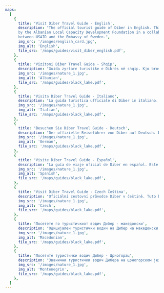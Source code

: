 ```yaml
---
maps:
  [
    {
      title: 'Visit Diber Travel Guide - English',
      description: "The official tourist guide of Diber in English. This brochure was prepared
      by the Albanian Local Capacity Development Foundation in a collaboration 
      between USAID and the Embassy of Sweden.",
      img_src: '/images/english_card.jpg',
      img_alt: 'English',
      file_src: '/maps/guides/visit_diber_english.pdf',
    },
    {
      title: 'Vizitoni Diber Travel Guide - Shqip',
      description: "Guida zyrtare turistike e Dibrës në shqip. Kjo broshurë është përgatitur nga Nevila Manga dhe stafi i Qendrës së Turizmit Dibër.",
      img_src: '/images/nature_1.jpg',
      img_alt: 'Albanian',
      file_src: '/maps/guides/black_lake.pdf',
    },
    {
      title: 'Visita Diber Travel Guide - Italiano',
      description: "La guida turistica ufficiale di Diber in italiano. Questa brochure è stata preparata da Ilaria Ghaleb.",
      img_src: '/images/nature_1.jpg',
      img_alt: 'Italian',
      file_src: '/maps/guides/black_lake.pdf',
    },
    {
      title: 'Besuchen Sie Diber Travel Guide - Deutsch',
      description: "Der offizielle Reiseführer von Diber auf Deutsch. Diese Broschüre wurde von Ilaria Ghaleb mit sprachlicher Unterstützung von Louis Fischer und Enela Marku erstellt.",
      img_src: '/images/nature_1.jpg',
      img_alt: 'German',
      file_src: '/maps/guides/black_lake.pdf',
    },
    {
      title: 'Visite Diber Travel Guide - Español',
      description: "La guía de viaje oficial de Diber en español. Este folleto fue creado por Ilaria Ghaleb con el apoyo lingüístico de Lourdes Gutiérrez Toranzo.",
      img_src: '/images/nature_1.jpg',
      img_alt: 'Spanish',
      file_src: '/maps/guides/black_lake.pdf',
    },
    {
      title: 'Visit Diber Travel Guide - Czech Čeština',
      description: "Oficiální cestovní průvodce Diber v češtině. Tuto brožuru vytvořila Ilaria Ghaleb s jazykovou podporou Pavliny Ohman.",
      img_src: '/images/nature_1.jpg',
      img_alt: 'Czech',
      file_src: '/maps/guides/black_lake.pdf',
    },
    {
      title: 'Посетете го туристичкиот водич Дибер - македонски',
      description: "Официјален туристички водич на Дибер на македонски јазик. Оваа брошура е создадена од Иларија Галеб со лингвистичка поддршка од Моника Саздова.",
      img_src: '/images/nature_1.jpg',
      img_alt: 'Macedonian',
      file_src: '/maps/guides/black_lake.pdf',
    },
    {
      title: 'Посетите туристички водич Дибер - Црногорац',
      description: "Званични туристички водич Дибера на црногорском језику. Ову брошуру је припремила Илариа Гхалеб уз лингвистичку подршку Александре Гикала.",
      img_src: '/images/nature_1.jpg',
      img_alt: 'Montenegrin',
      file_src: '/maps/guides/black_lake.pdf',
    },
  ]
---
```

